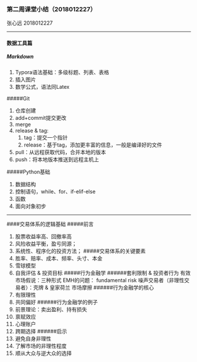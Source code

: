 ### 第二周课堂小结（2018012227）

张心远 2018012227

***

#### 数据工具篇

##### Markdown
1. Typora语法基础：多级标题、列表、表格
2. 插入图片
3. 数学公式，语法同Latex

#####Git
1. 仓库创建
2. add+commit提交更改
3. merge
4. release & tag:	
	1. tag：提交一个指针
	2. release：基于tag，添加更丰富的信息，一般是编译好的文件
5. pull：从远程获取代码，合并本地的版本
6. push：将本地版本推送到远程主机上

#####Python基础
1. 数据结构
2. 控制语句，while、for、if-elif-else
3. 函数
4. 面向对象初步
***

####交易体系的逻辑基础
#####前言
1. 股票收益率高、回撤率高
2. 风险收益平衡，盈亏同源；
3. 系统性、程序化的投资方法；
#####交易体系的关键要素
1. 胜率、赔率、成本、频率、头寸、本金
2. 雪球模型
3. 自我评估 & 投资目标
#####行为金融学
######套利限制 & 投资者行为
	有效市场假说：三种形式
	EMH的问题：
		fundamental risk
		噪声交易者（非理性交易者）：壳牌 & 皇家荷兰
		市场摩擦
######行为金融学的核心
1. 有限理性
2. 共同偏好
######行为金融学的例子
1. 前景理论：卖出盈利、持有损失
2. 禀赋效应
3. 心理账户
4. 跨期选择
######启示
1. 避免自身非理性
2. 了解市场的非理性程度
3. 顺从大众与逆大众的选择
	
	



